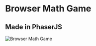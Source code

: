 # Browser Math Game
## Made in PhaserJS

![Browser Math Game](https://mathiasweibeck.com/assets/project_2.dc1b2b6c.webp)
